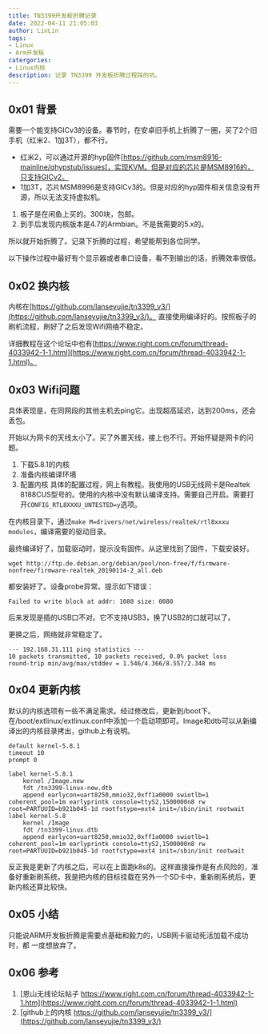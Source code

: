```yaml
---
title: TN3399开发板折腾记录
date: 2022-04-11 21:05:03
author: LinLin
tags:
- Linux
- Arm开发板
catergories:
- Linux内核
description: 记录 TN3399 开发板折腾过程踩的坑。
---
```


## 0x01 背景

需要一个能支持GICv3的设备。春节时，在安卓旧手机上折腾了一圈，买了2个旧手机（红米2、1加3T），都不行。

* 红米2，可以通过开源的hyp固件[https://github.com/msm8916-mainline/qhypstub/issues]，实现KVM。但是对应的芯片是MSM8916的，只支持GICv2。
* 1加3T，芯片MSM8996是支持GICv3的。但是对应的hyp固件相关信息没有开源，所以无法支持虚拟机。

1. 板子是在闲鱼上买的。300块，包邮。
2. 到手后发现内核版本是4.7的Armbian。不是我需要的5.x的。

所以就开始折腾了。记录下折腾的过程，希望能帮到各位同学。

<!--more-->

以下操作过程中最好有个显示器或者串口设备，看不到输出的话，折腾效率很低。

## 0x02 换内核

内核在[https://github.com/lanseyujie/tn3399_v3/](https://github.com/lanseyujie/tn3399_v3/)。
直接使用编译好的。按照板子的刷机流程，刷好了之后发现Wifi网络不稳定。

详细教程在这个论坛中也有[https://www.right.com.cn/forum/thread-4033942-1-1.html](https://www.right.com.cn/forum/thread-4033942-1-1.html)。

## 0x03 Wifi问题

具体表现是，在同网段的其他主机去ping它。出现超高延迟，达到200ms，还会丢包。

开始以为网卡的天线太小了。买了外置天线，接上也不行。开始怀疑是网卡的问题。


1. 下载5.8.1的内核
2. 准备内核编译环境
3. 配置内核
具体的配置过程，网上有教程。我使用的USB无线网卡是Realtek 8188CUS型号的。使用的内核中没有默认编译支持。需要自己开启。需要打开`CONFIG_RTL8XXXU_UNTESTED=y`选项。

在内核目录下，通过`make M=drivers/net/wireless/realtek/rtl8xxxu modules`，编译需要的驱动目录。

最终编译好了，加载驱动时，提示没有固件。从这里找到了固件，下载安装好。

```
wget http://ftp.de.debian.org/debian/pool/non-free/f/firmware-nonfree/firmware-realtek_20190114-2_all.deb
```

都安装好了。设备probe异常。提示如下错误：

```
Failed to write block at addr: 1080 size: 0080 
```

后来发现是插的USB口不对。它不支持USB3，换了USB2的口就可以了。

更换之后，网络就非常稳定了。

```
--- 192.168.31.111 ping statistics ---
10 packets transmitted, 10 packets received, 0.0% packet loss
round-trip min/avg/max/stddev = 1.546/4.366/8.557/2.348 ms
```

## 0x04 更新内核

默认的内核选项有一些不满足需求。经过修改后，更新到/boot下。在/boot/extlinux/extlinux.conf中添加一个启动项即可。Image和dtb可以从新编译出的内核目录拷出，github上有说明。

```
default kernel-5.8.1
timeout 10
prompt 0

label kernel-5.8.1
    kernel /Image.new
    fdt /tn3399-linux-new.dtb
    append earlycon=uart8250,mmio32,0xff1a0000 swiotlb=1 coherent_pool=1m earlyprintk console=ttyS2,1500000n8 rw root=PARTUUID=b921b045-1d rootfstype=ext4 init=/sbin/init rootwait
label kernel-5.8
    kernel /Image
    fdt /tn3399-linux.dtb
    append earlycon=uart8250,mmio32,0xff1a0000 swiotlb=1 coherent_pool=1m earlyprintk console=ttyS2,1500000n8 rw root=PARTUUID=b921b045-1d rootfstype=ext4 init=/sbin/init rootwait
 ```
 
 反正我是更新了内核之后，可以在上面跑k8s的。这样直接操作是有点风险的，准备好重新刷系统。我是把内核的目标挂载在另外一个SD卡中，重新刷系统后，更新内核还算比较快。
 
## 0x05 小结

只能说ARM开发板折腾是需要点基础和毅力的，USB网卡驱动死活加载不成功时，都 一度想放弃了。

## 0x06 参考

1. [恩山无线论坛帖子 https://www.right.com.cn/forum/thread-4033942-1-1.htm](https://www.right.com.cn/forum/thread-4033942-1-1.html)
2. [github上的内核 https://github.com/lanseyujie/tn3399_v3/](https://github.com/lanseyujie/tn3399_v3/)


